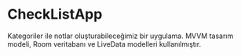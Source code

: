 # CheckListApp
 Kategoriler ile notlar oluşturabileceğimiz bir uygulama. MVVM tasarım modeli, Room veritabanı ve LiveData modelleri kullanılmıştır.
